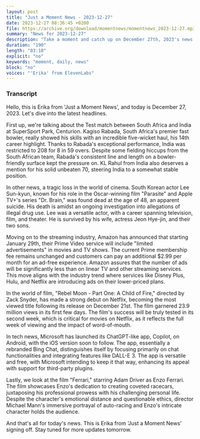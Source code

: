 ```yaml
---
layout: post
title: "Just a Moment News - 2023-12-27"
date: 2023-12-27 08:36:45 +0200
file: https://archive.org/download/momentnews/momentnews_2023-12-27.mp3
summary: "News for 2023-12-27"
description: "Take a moment and catch up on December 27th, 2023's news."
duration: "190"
length: "03:10"
explicit: "no"
keywords: "moment, daily, news"
block: "no"
voices: "'Erika' from ElevenLabs"
---
```


### Transcript

Hello, this is Erika from 'Just a Moment News', and today is December 27, 2023. Let's dive into the latest headlines. 

First up, we're talking about the Test match between South Africa and India at SuperSport Park, Centurion. Kagiso Rabada, South Africa's premier fast bowler, really showed his skills with an incredible five-wicket haul, his 14th career highlight. Thanks to Rabada's exceptional performance, India was restricted to 208 for 8 in 59 overs. Despite some fielding hiccups from the South African team, Rabada's consistent line and length on a bowler-friendly surface kept the pressure on. KL Rahul from India also deserves a mention for his solid unbeaten 70, steering India to a somewhat stable position.

In other news, a tragic loss in the world of cinema. South Korean actor Lee Sun-kyun, known for his role in the Oscar-winning film "Parasite" and Apple TV+'s series "Dr. Brain," was found dead at the age of 48, an apparent suicide. His death is amidst an ongoing investigation into allegations of illegal drug use. Lee was a versatile actor, with a career spanning television, film, and theater. He is survived by his wife, actress Jeon Hye-jin, and their two sons.

Moving on to the streaming industry, Amazon has announced that starting January 29th, their Prime Video service will include "limited advertisements" in movies and TV shows. The current Prime membership fee remains unchanged and customers can pay an additional $2.99 per month for an ad-free experience. Amazon assures that the number of ads will be significantly less than on linear TV and other streaming services. This move aligns with the industry trend where services like Disney Plus, Hulu, and Netflix are introducing ads on their lower-priced plans.

In the world of film, "Rebel Moon - Part One: A Child of Fire," directed by Zack Snyder, has made a strong debut on Netflix, becoming the most viewed title following its release on December 21st. The film garnered 23.9 million views in its first few days. The film's success will be truly tested in its second week, which is critical for movies on Netflix, as it reflects the full week of viewing and the impact of word-of-mouth.

In tech news, Microsoft has launched its ChatGPT-like app, Copilot, on Android, with the iOS version soon to follow. The app, essentially a rebranded Bing Chat, distinguishes itself by focusing primarily on chat functionalities and integrating features like DALL-E 3. The app is versatile and free, with Microsoft intending to keep it that way, enhancing its appeal with support for third-party plugins.

Lastly, we look at the film "Ferrari," starring Adam Driver as Enzo Ferrari. The film showcases Enzo's dedication to creating coveted racecars, juxtaposing his professional prowess with his challenging personal life. Despite the character's emotional distance and questionable ethics, director Michael Mann's immersive portrayal of auto-racing and Enzo's intricate character holds the audience.

And that's all for today's news. This is Erika from 'Just a Moment News' signing off. Stay tuned for more updates tomorrow.
